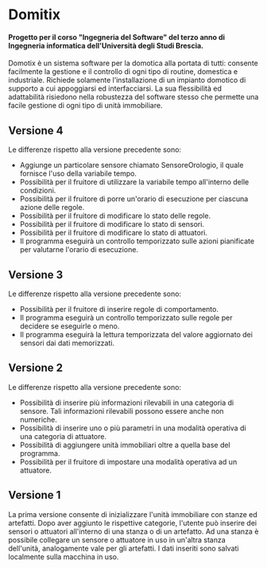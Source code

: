 Domitix
=======
#### Progetto per il corso "Ingegneria del Software" del terzo anno di Ingegneria informatica dell'Università degli Studi Brescia.

Domotix è un sistema software per la domotica alla portata di tutti: consente facilmente la gestione e il controllo di ogni tipo di routine, domestica e industriale.
Richiede solamente l’installazione di un impianto domotico di supporto a cui appoggiarsi ed interfacciarsi.
La sua flessibilità ed adattabilità risiedono nella robustezza del software stesso che permette una facile gestione di ogni tipo di unità immobiliare.

## Versione 4
Le differenze rispetto alla versione precedente sono:
* Aggiunge un particolare sensore chiamato SensoreOrologio, il quale fornisce l'uso della variabile tempo.
* Possibilità per il fruitore di utilizzare la variabile tempo all'interno delle condizioni.
* Possibilità per il fruitore di porre un'orario di esecuzione per ciascuna azione delle regole.
* Possibilità per il fruitore di modificare lo stato delle regole.
* Possibilità per il fruitore di modificare lo stato di sensori.
* Possibilità per il fruitore di modificare lo stato di attuatori.
* Il programma eseguirà un controllo temporizzato sulle azioni pianificate per valutarne l'orario di esecuzione.

## Versione 3
Le differenze rispetto alla versione precedente sono:
* Possibilità per il fruitore di inserire regole di comportamento.
* Il programma eseguirà un controllo temporizzato sulle regole per decidere se eseguirle o meno.
* Il programma eseguirà la lettura temporizzata del valore aggiornato dei sensori dai dati memorizzati.

## Versione 2
Le differenze rispetto alla versione precedente sono:
* Possibilità di inserire più informazioni rilevabili in una categoria di sensore. Tali informazioni rilevabili possono essere anche non numeriche. 
* Possibilità di inserire uno o più parametri in una modalità operativa di una categoria di attuatore.
* Possibilità di aggiungere unità immobiliari oltre a quella base del programma.
* Possibilità per il fruitore di impostare una modalità operativa ad un attuatore.

## Versione 1
La prima versione consente di inizializzare l'unità immobiliare con stanze ed artefatti.
Dopo aver aggiunto le rispettive categorie, l'utente può inserire dei sensori o attuatori all'interno di una stanza o di un artefatto. Ad una stanza è possibile collegare un sensore o attuatore in uso in un'altra stanza dell'unità, analogamente vale per gli artefatti.
I dati inseriti sono salvati localmente sulla macchina in uso.
